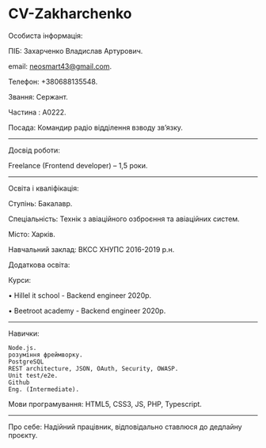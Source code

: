 # CV-Zakharchenko
Особиста інформація:

ПІБ: Захарченко Владислав Артурович.

email: neosmart43@gmail.com.

Телефон: +380688135548.

Звання: Сержант.

Частина : А0222.

Посада: Командир радіо відділення взводу зв’язку.
__________________________________________________________________
Досвід роботи:

Freelance (Frontend developer) – 1,5 роки.
__________________________________________________________________
Освіта і кваліфікація:

Ступінь: Бакалавр.

Спеціальність: Технік з авіаційного озброєння та авіаційних систем.

Місто: Харків.

Навчальний заклад: ВКСС ХНУПС 2016-2019 р.н.

Додаткова освіта:

Курси:

•	Hillel it school - Backend engineer 2020р.

•	Beetroot academy - Backend engineer 2020р.
__________________________________________________________________
Навички: 

	Node.js.
	розуміння фреймворку.
	PostgreSQL
	REST architecture, JSON, OAuth, Security, OWASP.
	Unit test/e2e.
	Github 
	Eng. (Intermediate).
Мови програмування:
	HTML5,
	CSS3,
	JS,
	PHP, 
	Typescript.
__________________________________________________________________

Про себе:
Надійний працівник, відповідально ставлюся до дедлайну проєкту. 



